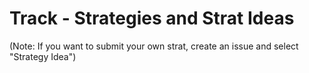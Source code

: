 # Track - Strategies and Strat Ideas

(Note: If you want to submit your own strat, create an issue and select "Strategy Idea")